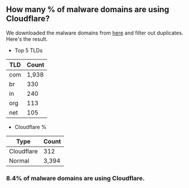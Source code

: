 ## How many % of malware domains are using Cloudflare?


We downloaded the malware domains from [here](https://urlhaus.abuse.ch) and filter out duplicates.
Here's the result.


[//]: # (start replacement)


- Top 5 TLDs

| TLD | Count |
| --- | --- |
| com | 1,938 |
| br | 330 |
| in | 240 |
| org | 113 |
| net | 105 |


- Cloudflare %

| Type | Count |
| --- | --- |
| Cloudflare | 312 |
| Normal | 3,394 |


### 8.4% of malware domains are using Cloudflare.